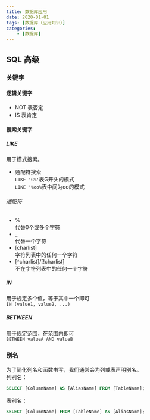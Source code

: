 ```yaml
---
title: 数据库应用
date: 2020-01-01
tags: [数据库（应用知识）]
categories: 
    - [数据库]
---
```

## SQL 高级

### 关键字

#### 逻辑关键字

- NOT
表否定
- IS
表肯定

#### 搜索关键字

##### LIKE

用于模式搜索。

- 通配符搜索  
`LIKE 'G%'`表G开头的模式  
`LIKE '%oo%`表中间为oo的模式  

###### 通配符

- %  
代替0个或多个字符
- _  
代替一个字符
- [charlist]  
字符列表中的任何一个字符
- [^charlist]/[!charlist]  
不在字符列表中的任何一个字符

##### IN

用于规定多个值，等于其中一个即可  
`IN (value1, value2, ...)`

##### BETWEEN

用于规定范围，在范围内即可  
`BETWEEN valueA AND valueB`

### 别名

为了简化列名和函数书写，我们通常会为列或表声明别名。  
列别名：

```SQL
SELECT [ColumnName] AS [AliasName] FROM [TableName];
```

表别名：

```SQL
SELECT [ColumnName] FROM [TableName] AS [AliasName];
```
